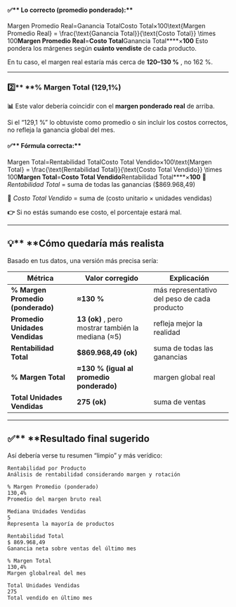 
#### ✅** Lo correcto (promedio ponderado):**

Margen Promedio Real=Ganancia TotalCosto Total×100\text{Margen Promedio Real} = \frac{\text{Ganancia Total}}{\text{Costo Total}} \times 100**Margen Promedio Real**=**Costo Total**Ganancia Total****×**100**
Esto pondera los márgenes según **cuánto vendiste** de cada producto.

En tu caso, el margen real estaría más cerca de  **120–130 %** , no 162 %.

---

### 2️⃣** ****% Margen Total (129,1%)**

**📊** Este valor debería coincidir con el **margen ponderado real** de arriba.

Si el “129,1 %” lo obtuviste como promedio o sin incluir los costos correctos, no refleja la ganancia global del mes.

#### ✅** Fórmula correcta:**

Margen Total=Rentabilidad TotalCosto Total Vendido×100\text{Margen Total} = \frac{\text{Rentabilidad Total}}{\text{Costo Total Vendido}} \times 100**Margen Total**=**Costo Total Vendido**Rentabilidad Total****×**100**
**🔹** *Rentabilidad Total* = suma de todas las ganancias ($869.968,49)

**🔹** *Costo Total Vendido* = suma de (costo unitario × unidades vendidas)

**👉** Si no estás sumando ese costo, el porcentaje estará mal.

---

## 💡** ****Cómo quedaría más realista**

Basado en tus datos, una versión más precisa sería:

| Métrica                                | Valor corregido                                            | Explicación                                  |
| --------------------------------------- | ---------------------------------------------------------- | --------------------------------------------- |
| **% Margen Promedio (ponderado)** | **≈130 %**                                          | más representativo del peso de cada producto |
| **Promedio Unidades Vendidas**    | **13 (ok)** , pero mostrar también la mediana (≈5) | refleja mejor la realidad                     |
| **Rentabilidad Total**            | **$869.968,49 (ok)**                                 | suma de todas las ganancias                   |
| **% Margen Total**                | **≈130 % (igual al promedio ponderado)**            | margen global real                            |
| **Total Unidades Vendidas**       | **275 (ok)**                                         | suma de ventas                                |

---

## ✅** ****Resultado final sugerido**

Así debería verse tu resumen “limpio” y más verídico:

<pre class="overflow-visible!" data-start="2746" data-end="3150"><div class="contain-inline-size rounded-2xl relative bg-token-sidebar-surface-primary"><div class="sticky top-9"><div class="absolute end-0 bottom-0 flex h-9 items-center pe-2"><div class="bg-token-bg-elevated-secondary text-token-text-secondary flex items-center gap-4 rounded-sm px-2 font-sans text-xs"></div></div></div><div class="overflow-y-auto p-4" dir="ltr"><code class="whitespace-pre!"><span><span>Rentabilidad por Producto
Análisis de rentabilidad considerando margen y rotación

</span><span>% Margen Promedio (ponderado)</span><span>
</span><span>130</span><span>,</span><span>4</span><span>%</span><span>
Promedio del margen bruto </span><span>real</span><span>

Mediana Unidades Vendidas
</span><span>5</span><span>
Representa la mayoría de productos

Rentabilidad Total
$ </span><span>869.968</span><span>,</span><span>49</span><span>
Ganancia neta sobre ventas del último mes

</span><span>% Margen Total</span><span>
</span><span>130</span><span>,</span><span>4</span><span>%</span><span>
Margen </span><span>global</span><span></span><span>real</span><span> del mes

Total Unidades Vendidas
</span><span>275</span><span>
Total vendido en último mes</span></span></code></div></div></pre>
